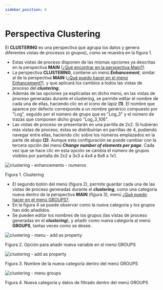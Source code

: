 ```yaml
---
sidebar_position: 6
---
```


# Perspectiva Clustering

El **CLUSTERING** es una perspectiva que agrupa los datos y genera diferentes vistas de procesos (o grupos), como se muestra en la figura 1.

*   Estas vistas de proceso disponen de las mismas opciones ya descritas en la perspectiva **MAIN** ([¿Qué encontrar en la perspectiva Main?](./main-perspective.md)).
*   La perspectiva **CLUSTERING**, contiene un menú **_Enhancement_**, similar al de la perspectiva **MAIN** ([¿Qué puedo hacer en el menú Enhancement?](./menu/enhancement-menu.md)), y que aplicará los cambios a todos las vistas de proceso del **_clustering_**.
*   Además de las opciones ya explicadas en dicho menú, en las vistas de proceso generadas durante el clustering, se permite editar el nombre de cada una de ellas, haciendo clic en el icono de lápiz **(1)**. El nombre que aparece por defecto corresponde a un nombre genérico compuesto por "Log", seguido por el número de grupo que es "Log_3" y el número de trazas que componen dicho grupo "Log_3_106".
*   Las vistas de proceso se presentarán en una parrilla de 2x2. Si hubieran más vistas de proceso, éstas se distribuirían en parrillas de 4, pudiendo navegar entre ellas, haciendo clic sobre los números emplazados en la parte de abajo **(2)**. Aunque esta configuración se puede cambiar con la tercera opción del menú **_Change number of elements per page_**. Cada vez que se hace clic en esta opción se cambia el número de grupos visibles por pantalla de 2x2 a 3x3 a 4x4 a 6x6 a 1x1.

![clustering - enhancements - numeros](/img/clustering-enhancements-numeros.png "clustering – enhancements – numeros")

Figura 1. Clustering

*   El segundo botón del menú (figura 2), permite guardar cada una de las vistas de proceso generadas durante el **_clustering_**, como una categoría nueva dentro de la perspectiva **MAIN** (figura 3), menú [¿Qué puedo hacer en el menú GROUPS?](./menu/groups-menu.md).
*   En la figura 4 se puede observar como la nueva categoría y los grupos han sido añadidos.
*   Se pueden editar los nombres de los grupos (las vistas de proceso generadas en el **_clustering_**), y añadir como nueva categoría al menú **GROUPS**, tantas veces como se desee.

![clustering - menu - add as property](/img/clustering-menu-add-as-property.png "clustering – menu – add as property")

Figura 2. Opción para añadir nueva variable en el menú GROUPS

![clustering - add as property](/img/clustering-add-as-property.png "clustering – add as property")

Figura 3. Nombre de la nueva categoría dentro del menú GROUPS

![clustering - menu groups](/img/clustering-menu-groups.png "clustering – menu groups")

Figura 4. Nueva categoría y datos de filtrado dentro del menú GROUPS